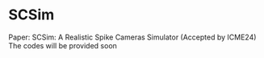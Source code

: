 # SCSim
Paper: SCSim: A Realistic Spike Cameras Simulator (Accepted by ICME24)
The codes will be provided soon

